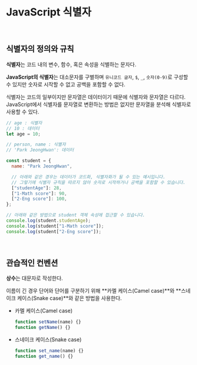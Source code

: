 # JavaScript 식별자

<br />

## 식별자의 정의와 규칙

**식별자**는 코드 내의 변수, 함수, 혹은 속성을 식별하는 문자다.

**JavaScript의 식별자**는 대소문자를 구별하며 `유니코드 글자`, `$`, `_`, `숫자(0-9)`로 구성할 수 있지만 숫자로 시작할 수 없고 공백을 포함할 수 없다.

식별자는 코드의 일부이지만 문자열은 데이터이기 때문에 식별자와 문자열은 다르다. JavaScript에서 식별자를 문자열로 변환하는 방법은 없지만 문자열을 분석해 식별자로 사용할 수 있다.

```jsx
// age : 식별자
// 10 : 데이터
let age = 10;
```

```jsx
// person, name : 식별자
// 'Park JeongHwan': 데이터

const student = {
  name: "Park JeongHwan",

  // 아래와 같은 경우는 데이터가 코드화, 식별자화가 될 수 있는 예시입니다.
  // 그렇기에 식별자 규칙을 따르지 않아 숫자로 시작하거나 공백을 포함할 수 있습니다.
  ["studentAge"]: 28,
  ["1-Math score"]: 90,
  ["2-Eng score"]: 100,
};

// 아래와 같은 방법으로 student 객체 속성에 접근할 수 있습니다.
console.log(student.studentAge);
console.log(student["1-Math score"]);
console.log(student["2-Eng score"]);
```

<br />

## 관습적인 컨벤션

**상수**는 대문자로 작성한다.

이름이 긴 경우 단어와 단어를 구분하기 위해 **카멜 케이스(Camel case)**와 **스네이크 케이스(Snake case)**와 같은 방법을 사용한다.

- 카멜 케이스(Camel case)
  ```jsx
  function setName(name) {}
  function getName() {}
  ```
- 스네이크 케이스(Snake case)
  ```jsx
  function set_name(name) {}
  function get_name() {}
  ```
